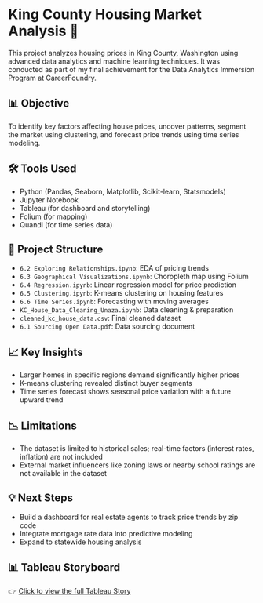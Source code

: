 # King County Housing Market Analysis 🏡

This project analyzes housing prices in King County, Washington using advanced data analytics and machine learning techniques. It was conducted as part of my final achievement for the Data Analytics Immersion Program at CareerFoundry.

## 📊 Objective
To identify key factors affecting house prices, uncover patterns, segment the market using clustering, and forecast price trends using time series modeling.

## 🛠️ Tools Used
- Python (Pandas, Seaborn, Matplotlib, Scikit-learn, Statsmodels)
- Jupyter Notebook
- Tableau (for dashboard and storytelling)
- Folium (for mapping)
- Quandl (for time series data)

## 📁 Project Structure

- `6.2 Exploring Relationships.ipynb`: EDA of pricing trends
- `6.3 Geographical Visualizations.ipynb`: Choropleth map using Folium
- `6.4 Regression.ipynb`: Linear regression model for price prediction
- `6.5 Clustering.ipynb`: K-means clustering on housing features
- `6.6 Time Series.ipynb`: Forecasting with moving averages
- `KC_House_Data_Cleaning_Unaza.ipynb`: Data cleaning & preparation
- `cleaned_kc_house_data.csv`: Final cleaned dataset
- `6.1 Sourcing Open Data.pdf`: Data sourcing document

## 📈 Key Insights
- Larger homes in specific regions demand significantly higher prices
- K-means clustering revealed distinct buyer segments
- Time series forecast shows seasonal price variation with a future upward trend

## 📉 Limitations
- The dataset is limited to historical sales; real-time factors (interest rates, inflation) are not included
- External market influencers like zoning laws or nearby school ratings are not available in the dataset

## 💡 Next Steps
- Build a dashboard for real estate agents to track price trends by zip code
- Integrate mortgage rate data into predictive modeling
- Expand to statewide housing analysis

## 📊 Tableau Storyboard
👉 [Click to view the full Tableau Story](https://public.tableau.com/app/profile/unaza.ali/vizzes)

